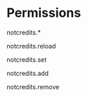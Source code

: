 # Permissions

notcredits.\*&#x20;

notcredits.reload&#x20;

notcredits.set&#x20;

notcredits.add&#x20;

notcredits.remove
